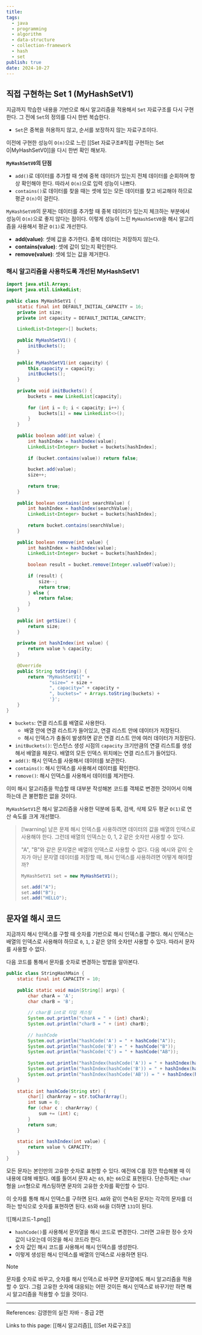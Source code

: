 ```yaml
---
title: 
tags:
  - java
  - programming
  - algorithm
  - data-structure
  - collection-framework
  - hash
  - set
publish: true
date: 2024-10-27
---
```

## 직접 구현하는 Set 1 (MyHashSetV1)
지금까지 학습한 내용을 기반으로 해시 알고리즘을 적용해서 `Set` 자료구조를 다시 구현한다.
그 전에 `Set`의 정의를 다시 한번 복습한다.

- `Set`은 중복을 허용하지 않고, 순서를 보장하지 않는 자료구조이다.

이전에 구현한 성능이 `O(n)`으로 느린 [[Set 자료구조#직접 구현하는 Set 0|MyHashSetV0]]을 다시 한번 확인 해보자. 

**`MyHashSetV0`의 단점**
- `add()`로 데이터를 추가할 때 셋에 중복 데이터가 있는지 전체 데이터를 순회하며 항상 확인해야 한다. 따라서 `O(n)`으로 입력 성능이 나쁘다.
- `contains()`로 데이터를 찾을 때는 셋에 있는 모든 데이터를 찾고 비교해야 하므로 평균 `O(n)`이 걸린다.

`MyHashSetV0`의 문제는 데이터를 추가할 때 중복 데이터가 있는지 체크하는 부분에서 성능이 `O(n)`으로 좋지 않다는 점이다. 이렇게 성능이 느린 `MyHashSetV0`을 해시 알고리즘을 사용해서 평균 `O(1)`로 개선한다.

- **add(value)**: 셋에 값을 추가한다. 중복 데이터는 저장하지 않는다.
- **contains(value)**: 셋에 값이 있는지 확인한다.
- **remove(value)**: 셋에 있는 값을 제거한다.

### 해시 알고리즘을 사용하도록 개선된 MyHashSetV1
```java
import java.util.Arrays;  
import java.util.LinkedList;  
  
public class MyHashSetV1 {  
    static final int DEFAULT_INITIAL_CAPACITY = 16;  
    private int size;  
    private int capacity = DEFAULT_INITIAL_CAPACITY;  
  
    LinkedList<Integer>[] buckets;  
  
    public MyHashSetV1() {  
        initBuckets();  
    }  
  
    public MyHashSetV1(int capacity) {  
        this.capacity = capacity;  
        initBuckets();  
    }  
  
    private void initBuckets() {  
        buckets = new LinkedList[capacity];  
  
        for (int i = 0; i < capacity; i++) {  
            buckets[i] = new LinkedList<>();  
        }  
    }  
  
    public boolean add(int value) {  
        int hashIndex = hashIndex(value);  
        LinkedList<Integer> bucket = buckets[hashIndex];  
  
        if (bucket.contains(value)) return false;  
  
        bucket.add(value);  
        size++;  
  
        return true;  
    }  
  
    public boolean contains(int searchValue) {  
        int hashIndex = hashIndex(searchValue);  
        LinkedList<Integer> bucket = buckets[hashIndex];  
  
        return bucket.contains(searchValue);  
    }  
  
    public boolean remove(int value) {  
        int hashIndex = hashIndex(value);  
        LinkedList<Integer> bucket = buckets[hashIndex];  
  
        boolean result = bucket.remove(Integer.valueOf(value));  
  
        if (result) {  
            size--;  
            return true;  
        } else {  
            return false;  
        }  
    }  
  
    public int getSize() {  
        return size;  
    }  
  
    private int hashIndex(int value) {  
        return value % capacity;  
    }  
  
    @Override  
    public String toString() {  
        return "MyHashSetV1{" +  
                "size=" + size +  
                ", capacity=" + capacity +  
                ", buckets=" + Arrays.toString(buckets) +  
                '}';  
    }  
}
```

- `buckets`: 연결 리스트를 배열로 사용한다.
	- 배열 안에 연결 리스트가 들어있고, 연결 리스트 안에 데이터가 저장된다.
	- 해시 인덱스가 충돌이 발생하면 같은 연결 리스트 안에 여러 데이터가 저장된다.
- `initBuckets()`: 인스턴스 생성 시점의 `capacity` 크기만큼의 연결 리스트를 생성해서 배열을 채운다. 배열의 모든 인덱스 위치에는 연결 리스트가 들어있다.
- `add()`: 해시 인덱스를 사용해서 데이터를 보관한다.
- `contains()`: 해시 인덱스를 사용해서 데이터를 확인한다.
- `remove()`: 해시 인덱스를 사용해서 데이터를 제거한다.

이미 해시 알고리즘을 학습할 때 대부분 작성해본 코드를 객체로 변경한 것이어서 이해하는데 큰 불편함은 없을 것이다.

`MyHashSetV1`은 해시 알고리즘을 사용한 덕분에 등록, 검색, 삭제 모두 평균 `O(1)`로 연산 속도를 크게 개선했다.

> [!warning] 남은 문제
> 해시 인덱스를 사용하려면 데이터의 값을 배열의 인덱스로 사용해야 한다. 그런데 배열의 인덱스는 0, 1, 2 같은 숫자만 사용할 수 있다. 
> 
> "A", "B"와 같은 문자열은 배열의 인덱스로 사용할 수 없다. 다음 예시와 같이 숫자가 아닌 문자열 데이터를 저장할 때, 해시 인덱스를 사용하려면 어떻게 해야할까?
> 
> ```java
> MyHashSetV1 set = new MyHashSetV1();
> 
> set.add("A");
> set.add("B");
> set.add("HELLO");
> ```

## 문자열 해시 코드
지금까지 해시 인덱스를 구할 때 숫자를 기반으로 해시 인덱스를 구했다. 해시 인덱스는 배열의 인덱스로 사용해야 하므로 `0`, `1`, `2` 같은 양의 숫자만 사용할 수 있다. 따라서 문자를 사용할 수 없다.

다음 코드를 통해서 문자를 숫자로 변경하는 방법을 알아본다.

```java
public class StringHashMain {  
    static final int CAPACITY = 10;  
  
    public static void main(String[] args) {  
        char charA = 'A';  
        char charB = 'B';  
  
        // char를 int로 타입 캐스팅  
        System.out.println("charA = " + (int) charA);  
        System.out.println("charB = " + (int) charB);  
  
        // hashCode  
        System.out.println("hashCode('A') = " + hashCode("A"));  
        System.out.println("hashCode('B') = " + hashCode("B"));  
        System.out.println("hashCode('C') = " + hashCode("AB"));  
  
        System.out.println("hashIndex(hashCode('A')) = " + hashIndex(hashCode("A")));  
        System.out.println("hashIndex(hashCode('B')) = " + hashIndex(hashCode("B")));  
        System.out.println("hashIndex(hashCode('AB')) = " + hashIndex(hashCode("AB")));  
    }  
  
    static int hashCode(String str) {  
        char[] charArray = str.toCharArray();  
        int sum = 0;  
        for (char c : charArray) {  
            sum += (int) c;  
        }  
        return sum;  
    }  
  
    static int hashIndex(int value) {  
        return value % CAPACITY;  
    }  
}
```

모든 문자는 본인만의 고유한 숫자로 표현할 수 있다. 예전에 C를 잠깐 학습해볼 때 이 내용에 대해 배웠다.
예를 들어서 문자 `A`는 `65`, `B`는 `66`으로 표현된다. 단순하게는 `char`형을 `int`형으로 캐스팅하면 문자의 고유한 숫자를 확인할 수 있다.

이 숫자를 통해 해시 인덱스를 구하면 된다. `AB`와 같이 연속된 문자는 각각의 문자를 더하는 방식으로 숫자를 표현하면 된다. `65`와 `66`을 더하면 `131`이 된다.

![[해시코드-1.png]]
- `hashCode()`를 사용해서 문자열을 해시 코드로 변경한다. 그러면 고유한 정수 숫자 값이 나오는데 이것을 해시 코드라 한다.
- 숫자 값인 해시 코드를 사용해서 해시 인덱스를 생성한다.
- 이렇게 생성된 해시 인덱스를 배열의 인덱스로 사용하면 된다.

> [!note]
> 문자를 숫자로 바꾸고, 숫자를 해시 인덱스로 바꾸면 문자열에도 해시 알고리즘을 적용할 수 있다. 그럼 고유한 숫자에 대응되는 어떤 것이든 해시 인덱스로 바꾸기만 하면 해시 알고리즘을 적용할 수 있을 것이다.



---
References: 김영한의 실전 자바 - 중급 2편

Links to this page: [[해시 알고리즘]], [[Set 자료구조]]